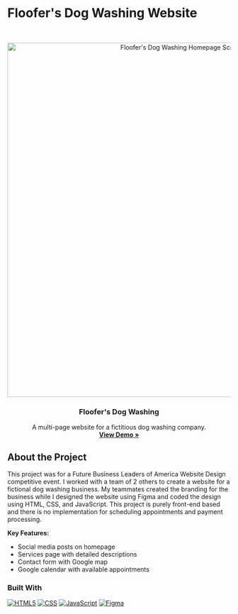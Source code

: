 # Floofer's Dog Washing Website

<br />
<p align="center">
  <a href="https://sososammy.github.io/dog-washing-business/">
    <img width="800" alt="Floofer's Dog Washing Homepage Screenshot" src="https://github.com/user-attachments/assets/de228b84-0a65-4873-8cc1-1ab0a9bf6a1e" />
  </a>

  <h3 align="center">Floofer's Dog Washing</h3>

  <p align="center">
    A multi-page website for a fictitious dog washing company.
    <br />
    <a href="https://sososammy.github.io/dog-washing-business/index.html"><strong>View Demo »</strong></a>
  </p>
</p>

## About the Project

This project was for a Future Business Leaders of America Website Design competitive event. I worked with a team of 2 others to create a website for a fictional dog washing business. My teammates created the branding for the business while I designed the website using Figma and coded the design using HTML, CSS, and JavaScript. This project is purely front-end based and there is no implementation for scheduling appointments and payment processing.

**Key Features:**
* Social media posts on homepage
* Services page with detailed descriptions
* Contact form with Google map
* Google calendar with available appointments

### Built With

[![HTML5][HTML5-shield]][HTML5-url]
[![CSS][CSS-shield]][CSS-url]
[![JavaScript][JavaScript-shield]][JavaScript-url]
[![Figma][Figma-shield]][Figma-url]

[HTML5-shield]: https://img.shields.io/badge/HTML5-E34F26?style=for-the-badge&logo=html5&logoColor=white
[HTML5-url]: https://developer.mozilla.org/en-US/docs/Web/HTML
[CSS-shield]: https://img.shields.io/badge/CSS-663399?style=for-the-badge&logo=css&logoColor=white
[CSS-url]: https://developer.mozilla.org/en-US/docs/Web/CSS
[JavaScript-shield]: https://img.shields.io/badge/JavaScript-F7DF1E?style=for-the-badge&logo=javascript&logoColor=black
[JavaScript-url]: https://developer.mozilla.org/en-US/docs/Web/JavaScript
[Figma-shield]: https://img.shields.io/badge/Figma-F24E1E?style=for-the-badge&logo=figma&logoColor=white
[Figma-url]: https://www.figma.com/
